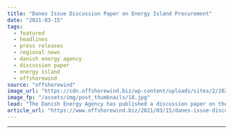 ```yaml
---
title: "Danes Issue Discussion Paper on Energy Island Procurement"
date: "2021-03-15"
tags: 
  - featured
  - headlines
  - press releases
  - regional news
  - danish energy agency
  - discussion paper
  - energy island
  - offshorewind
source: "offshorewind"
image_url: "https://cdn.offshorewind.biz/wp-content/uploads/sites/2/2021/03/15145006/Danes-Issue-Discussion-Paper-on-Energy-Island-Procurement.jpg"
image_fp: "/assets/img/post_thumbnails/18.jpg"
lead: "The Danish Energy Agency has published a discussion paper on the procurement framework for"
article_url: "https://www.offshorewind.biz/2021/03/15/danes-issue-discussion-paper-on-energy-island-procurement/"
---
```


---
